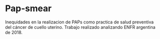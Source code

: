 # Pap-smear
Inequidades en la realizacion de PAPs como practica de salud preventiva del cáncer de cuello uterino. Trabajo realizado analizando ENFR argentina de 2018.

